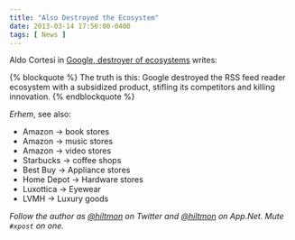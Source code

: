 ```yaml
---
title: "Also Destroyed the Ecosystem"
date: 2013-03-14 17:56:00-0400
tags: [ News ]
---
```


Aldo Cortesi in [Google, destroyer of ecosystems](http://corte.si/posts/socialmedia/rip-google-reader.html) writes:

{% blockquote %}
The truth is this: Google destroyed the RSS feed reader ecosystem with a subsidized product, stifling its competitors and killing innovation.
{% endblockquote %}

*Erhem*, see also:

* Amazon → book stores
* Amazon → music stores
* Amazon → video stores
* Starbucks → coffee shops
* Best Buy → Appliance stores
* Home Depot → Hardware stores
* Luxottica → Eyewear
* LVMH → Luxury goods

*Follow the author as [@hiltmon](https://twitter.com/hiltmon) on Twitter and [@hiltmon](http://alpha.app.net/hiltmon) on App.Net. Mute `#xpost` on one.*
